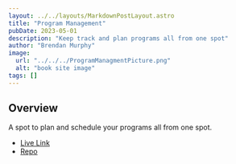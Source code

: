 ```yaml
---
layout: ../../layouts/MarkdownPostLayout.astro
title: "Program Management"
pubDate: 2023-05-01
description: "Keep track and plan programs all from one spot"
author: "Brendan Murphy"
image:
  url: "../../../ProgramManagmentPicture.png"
  alt: "book site image"
tags: []
---
```


## Overview

A spot to plan and schedule your programs all from one spot.

- [Live Link](https://learning-next-nm6jp5zoq-bmurf17-gmailcom.vercel.app/)
- [Repo](https://github.com/bmurf17/learning-next)
